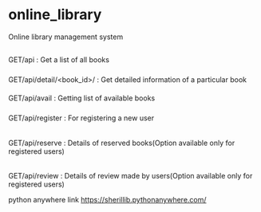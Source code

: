 # online_library
Online library management system
##
GET/api  :  Get a list of all books
###
GET/api/detail/<book_id>/ : Get detailed information of a particular book
####
GET/api/avail : Getting list of available books
#####
GET/api/register : For registering a new user
######
GET/api/reserve : Details of reserved books(Option available only for registered users)
######
GET/api/review : Details of review made by users(Option available only for registered users)

python anywhere link
https://sherillib.pythonanywhere.com/
